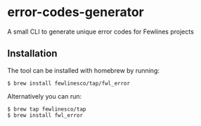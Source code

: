 # error-codes-generator

A small CLI to generate unique error codes for Fewlines projects

## Installation

The tool can be installed with homebrew by running:
```shell
$ brew install fewlinesco/tap/fwl_error
```
Alternatively you can run:
```shell
$ brew tap fewlinesco/tap
$ brew install fwl_error
```
